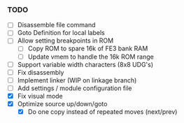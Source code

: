 ### TODO
- [ ] Disassemble file command
- [ ] Goto Definition for local labels
- [ ] Allow setting breakpoints in ROM
  - [ ] Copy ROM to spare 16k of FE3 bank RAM
  - [ ] Update vmem to handle the 16k ROM range
- [ ] Support variable width characters (8x8 UDG's)
- [ ] Fix disassembly
- [ ] Implement linker (WIP on linkage branch)
- [ ] Add settings / module configuration file
- [x] Fix visual mode
- [x] Optimize source up/down/goto
  - [x] Do one copy instead of repeated moves (next/prev)

